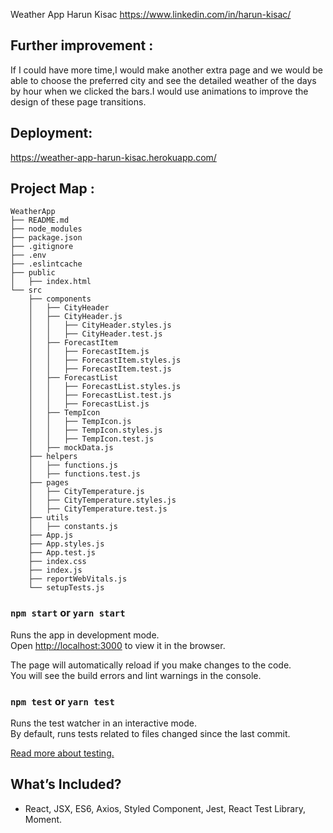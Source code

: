 Weather App
Harun Kisac
https://www.linkedin.com/in/harun-kisac/

## Further improvement :

If I could have more time,I would make another extra page and we would be able to choose the preferred city and see the detailed weather of the days by hour when we clicked the bars.I would use animations to improve the design of these page transitions.

## Deployment:

https://weather-app-harun-kisac.herokuapp.com/

## Project Map :

```
WeatherApp
├── README.md
├── node_modules
├── package.json
├── .gitignore
├── .env
├── .eslintcache
├── public
│   ├── index.html
└── src
    ├── components
    │   ├── CityHeader
    │   ├── CityHeader.js
    │   │   ├── CityHeader.styles.js
    │   │   ├── CityHeader.test.js
    │   ├── ForecastItem
    │   │   ├── ForecastItem.js
    │   │   ├── ForecastItem.styles.js
    │   │   ├── ForecastItem.test.js
    │   ├── ForecastList
    │   │   ├── ForecastList.styles.js
    │   │   ├── ForecastList.test.js
    │   │   ├── ForecastList.js
    │   ├── TempIcon
    │   │   ├── TempIcon.js
    │   │   ├── TempIcon.styles.js
    │   │   ├── TempIcon.test.js
    │   ├── mockData.js
    ├── helpers
    │   ├── functions.js
    │   ├── functions.test.js
    ├── pages
    │   ├── CityTemperature.js
    │   ├── CityTemperature.styles.js
    │   ├── CityTemperature.test.js
    ├── utils
    │   ├── constants.js
    ├── App.js
    ├── App.styles.js
    ├── App.test.js
    ├── index.css
    ├── index.js
    ├── reportWebVitals.js
    └── setupTests.js
```

### `npm start` or `yarn start`

Runs the app in development mode.<br>
Open [http://localhost:3000](http://localhost:3000) to view it in the browser.

The page will automatically reload if you make changes to the code.<br>
You will see the build errors and lint warnings in the console.

### `npm test` or `yarn test`

Runs the test watcher in an interactive mode.<br>
By default, runs tests related to files changed since the last commit.

[Read more about testing.](https://facebook.github.io/create-react-app/docs/running-tests)

## What’s Included?

- React, JSX, ES6, Axios, Styled Component, Jest, React Test Library, Moment.
